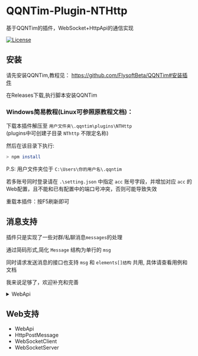 # QQNTim-Plugin-NTHttp
基于QQNTim的插件，WebSocket+HttpApi的通信实现

[![License](https://img.shields.io/github/license/Rei1mu/QQNTim-Plugin-NTHttp.svg)](https://raw.githubusercontent.com/Rei1mu/QQNTim-Plugin-NTHttp/master/LICENSE)


## 安装
请先安装QQNTim,教程见：
https://github.com/FlysoftBeta/QQNTim#安装插件

在Releases下载,执行脚本安装QQNTim
### Windows简易教程(Linux可参照原教程文档)：
下载本插件解压至 `用户文件夹\.qqntim\plugins\NTHttp`  
(plugins中可创建子目录 `NThttp` 不限定名称)

然后在该目录下执行:
```bash
> npm install
```

P.S: 用户文件夹位于 `C:\Users\你的用户名\.qqntim`

若多账号同时登录请在 `.\setting.json` 中指定 `acc` 账号字段，并增加对应 `acc` 的Web配置，且不能和已有配置中的端口号冲突，否则可能导致失效

重载本插件：按F5刷新即可




## 消息支持
插件只是实现了一些对群/私聊消息`messages`的处理

通过简码形式,简化 `Message` 结构为单行的 `msg`

同时请求发送消息的接口也支持 `msg` 和 `elements[]结构` 共用, 具体请查看用例和文档

我来说足够了，欢迎补充和完善


<details>
<summary>WebApi</summary>


| 功能                     | API                    | 指令(Ws_Json.op)  |
| ------------------------ | ----------------------| ----------------------|
| 发送消息                 | /smsg                  | smsg |
| 上传图片                 | /uploadPic             | uploadPic |
| 撤回消息         | /revokeMessageById     | revokeMessageById |


</details>


## Web支持

- WebApi
- HttpPostMessage
- WebSocketClient
- WebSocketServer


